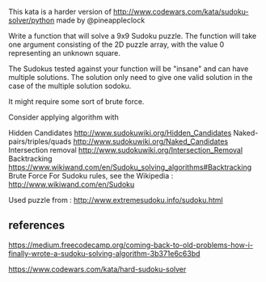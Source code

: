 This kata is a harder version of http://www.codewars.com/kata/sudoku-solver/python made by @pineappleclock

Write a function that will solve a 9x9 Sudoku puzzle. The function will take one argument consisting of the 2D puzzle array, with the value 0 representing an unknown square.

The Sudokus tested against your function will be "insane" and can have multiple solutions. The solution only need to give one valid solution in the case of the multiple solution sodoku.

It might require some sort of brute force.

Consider applying algorithm with

Hidden Candidates http://www.sudokuwiki.org/Hidden_Candidates
Naked-pairs/triples/quads http://www.sudokuwiki.org/Naked_Candidates
Intersection removal http://www.sudokuwiki.org/Intersection_Removal
Backtracking https://www.wikiwand.com/en/Sudoku_solving_algorithms#Backtracking
Brute Force
For Sudoku rules, see the Wikipedia : http://www.wikiwand.com/en/Sudoku

Used puzzle from : http://www.extremesudoku.info/sudoku.html

## references

https://medium.freecodecamp.org/coming-back-to-old-problems-how-i-finally-wrote-a-sudoku-solving-algorithm-3b371e6c63bd

https://www.codewars.com/kata/hard-sudoku-solver
